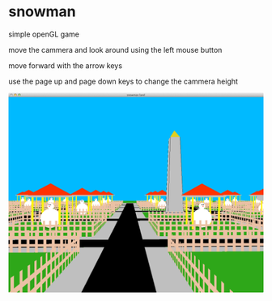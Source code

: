 snowman
=======

simple openGL game

move the cammera and look around using the left mouse button 

move forward with the arrow keys

use the page up and page down keys to change the cammera height

![screenshot](https://github.com/kylelk/snowman/raw/master/snowman_land.png "screenshot")
